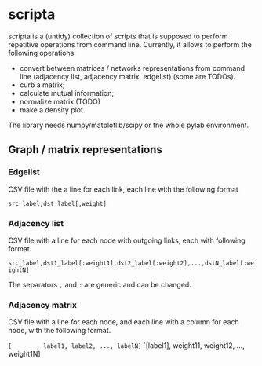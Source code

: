 scripta
=======

scripta is a (untidy) collection of scripts that is supposed to perform repetitive operations from command line. Currently, it allows to perform the following operations:
* convert between matrices / networks representations from command line (adjacency list, adjacency matrix, edgelist) (some are TODOs).
* curb a matrix;
* calculate mutual information;
* normalize matrix (TODO)
* make a density plot.

The library needs numpy/matplotlib/scipy or the whole pylab environment.

Graph / matrix representations
------------------------------

### Edgelist
CSV file with the a line for each link, each line with the following
format

`src_label,dst_label[,weight]`

### Adjacency list
CSV file with a line for each node with outgoing links, each with following format

`src_label,dst1_label[:weight1],dst2_label[:weight2],...,dstN_label[:weightN]`

The separators `,` and `:` are generic and can be changed.

### Adjacency matrix
CSV file with a line for each node, and each line with a column for each
node, with the following format.

`[       , label1, label2, ..., labelN]`
`[label1], weight11, weight12, ..., weight1N]
